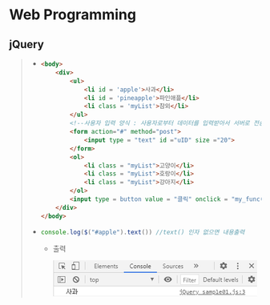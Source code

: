 # Web Programming

## jQuery 

> * ```html
>   <body>
>       <div>
>           <ul>
>               <li id = 'apple'>사과</li>
>               <li id = 'pineapple'>파인애플</li>
>               <li class = 'myList'>참외</li>
>           </ul>
>           <!--사용자 입력 양식 : 사용자로부터 데이터를 입력받아서 서버로 전송-->
>           <form action="#" method="post">
>               <input type = "text" id ="uID" size ="20">
>           </form>
>           <ol>
>               <li class = "myList">고양이</li>
>               <li class = "myList">호랑이</li>
>               <li class = "myList">강아지</li>
>           </ol>
>           <input type = button value = "클릭" onclick = "my_func()">
>       </div>
>   </body>
>   ```
>
> * ```javascript
>   console.log($("#apple").text()) //text() 인자 없으면 내용출력
>   ```
>
>   * 출력
>
>     ![image-20210125204521942](md-images/image-20210125204521942.png)

